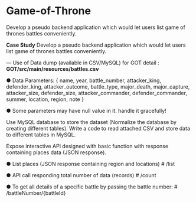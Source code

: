 # Game-of-Throne
Develop a pseudo backend application which would let users list game of thrones battles conveniently.


**Case Study**
Develop a pseudo backend application which would let users list game of thrones battles
conveniently.

— Use of Data dump (available in CSV/MySQL) for GOT detail : **GOT/src/main/resources/battles.csv**

● Data Parameters: { name, year, battle_number, attacker_king, defender_king,
attacker_outcome, battle_type, major_death, major_capture, attacker_size,
defender_size, attacker_commander, defender_commander, summer, location,
region, note }

● Some parameters may have null value in it. handle it gracefully!

Use MySQL database to store the dataset (Normalize the database by creating
different tables). Write a code to read attached CSV and store data to different tables
in MySQL.


Expose interactive API designed with basic function with response containing places data
(JSON response).

● List places (JSON response containing region and locations) # /list

● API call responding total number of data (records) # /count

● To get all details of a specific battle by passing the battle number: # /battleNumber/{battleId}
